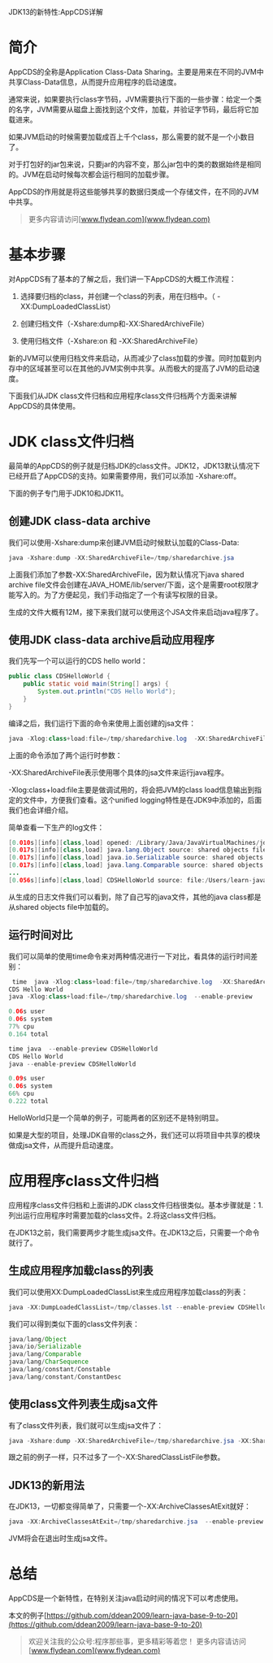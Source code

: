 JDK13的新特性:AppCDS详解

# 简介

AppCDS的全称是Application Class-Data Sharing。主要是用来在不同的JVM中共享Class-Data信息，从而提升应用程序的启动速度。

通常来说，如果要执行class字节码，JVM需要执行下面的一些步骤：给定一个类的名字，JVM需要从磁盘上面找到这个文件，加载，并验证字节码，最后将它加载进来。

如果JVM启动的时候需要加载成百上千个class，那么需要的就不是一个小数目了。

对于打包好的jar包来说，只要jar的内容不变，那么jar包中的类的数据始终是相同的。JVM在启动时候每次都会运行相同的加载步骤。

AppCDS的作用就是将这些能够共享的数据归类成一个存储文件，在不同的JVM中共享。

> 更多内容请访问[www.flydean.com](www.flydean.com)

# 基本步骤

对AppCDS有了基本的了解之后，我们讲一下AppCDS的大概工作流程：

1. 选择要归档的class，并创建一个class的列表，用在归档中。（ -XX:DumpLoadedClassList）

2. 创建归档文件（-Xshare:dump和-XX:SharedArchiveFile）

3. 使用归档文件（-Xshare:on 和 -XX:SharedArchiveFile）

新的JVM可以使用归档文件来启动，从而减少了class加载的步骤。同时加载到内存中的区域甚至可以在其他的JVM实例中共享。从而极大的提高了JVM的启动速度。

下面我们从JDK class文件归档和应用程序class文件归档两个方面来讲解AppCDS的具体使用。

# JDK class文件归档

最简单的AppCDS的例子就是归档JDK的class文件。JDK12，JDK13默认情况下已经开启了AppCDS的支持。如果需要停用，我们可以添加 -Xshare:off。

下面的例子专门用于JDK10和JDK11。

## 创建JDK class-data archive

我们可以使用-Xshare:dump来创建JVM启动时候默认加载的Class-Data:

~~~java
java -Xshare:dump -XX:SharedArchiveFile=/tmp/sharedarchive.jsa
~~~

上面我们添加了参数-XX:SharedArchiveFile，因为默认情况下java shared archive file文件会创建在JAVA_HOME/lib/server/下面，这个是需要root权限才能写入的。为了方便起见，我们手动指定了一个有读写权限的目录。

生成的文件大概有12M，接下来我们就可以使用这个JSA文件来启动java程序了。

## 使用JDK class-data archive启动应用程序

我们先写一个可以运行的CDS hello world：

~~~java
public class CDSHelloWorld {
    public static void main(String[] args) {
        System.out.println("CDS Hello World");
    }
}
~~~

编译之后，我们运行下面的命令来使用上面创建的jsa文件：

~~~java
java -Xlog:class+load:file=/tmp/sharedarchive.log  -XX:SharedArchiveFile=/tmp/sharedarchive.jsa --enable-preview CDSHelloWorld 
~~~

上面的命令添加了两个运行时参数：

-XX:SharedArchiveFile表示使用哪个具体的jsa文件来运行java程序。

-Xlog:class+load:file主要是做调试用的，将会把JVM的class load信息输出到指定的文件中，方便我们查看。这个unified logging特性是在JDK9中添加的，后面我们也会详细介绍。

简单查看一下生产的log文件：

~~~java
[0.010s][info][class,load] opened: /Library/Java/JavaVirtualMachines/jdk-14.0.1.jdk/Contents/Home/lib/modules
[0.017s][info][class,load] java.lang.Object source: shared objects file
[0.017s][info][class,load] java.io.Serializable source: shared objects file
[0.017s][info][class,load] java.lang.Comparable source: shared objects file
...
[0.056s][info][class,load] CDSHelloWorld source: file:/Users/learn-java-base-9-to-14/java-13/target/classes/
~~~

从生成的日志文件我们可以看到，除了自己写的java文件，其他的java class都是从shared objects file中加载的。

## 运行时间对比

我们可以简单的使用time命令来对两种情况进行一下对比，看具体的运行时间差别：

~~~java
 time  java -Xlog:class+load:file=/tmp/sharedarchive.log  -XX:SharedArchiveFile=/tmp/sharedarchive.jsa --enable-preview CDSHelloWorld 
CDS Hello World
java -Xlog:class+load:file=/tmp/sharedarchive.log  --enable-preview   

0.06s user 
0.06s system 
77% cpu 
0.164 total
~~~

~~~java
time java  --enable-preview CDSHelloWorld 
CDS Hello World
java --enable-preview CDSHelloWorld  

0.09s user 
0.06s system 
66% cpu 
0.222 total
~~~

HelloWorld只是一个简单的例子，可能两者的区别还不是特别明显。

如果是大型的项目，处理JDK自带的class之外，我们还可以将项目中共享的模块做成jsa文件，从而提升启动速度。

# 应用程序class文件归档

应用程序class文件归档和上面讲的JDK class文件归档很类似。基本步骤就是：1.列出运行应用程序时需要加载的class文件。2.将这class文件归档。

在JDK13之前，我们需要两步才能生成jsa文件。在JDK13之后，只需要一个命令就行了。

## 生成应用程序加载class的列表

我们可以使用XX:DumpLoadedClassList来生成应用程序加载class的列表：

~~~java
java -XX:DumpLoadedClassList=/tmp/classes.lst --enable-preview CDSHelloWorld 
~~~

我们可以得到类似下面的class文件列表：

~~~java
java/lang/Object
java/io/Serializable
java/lang/Comparable
java/lang/CharSequence
java/lang/constant/Constable
java/lang/constant/ConstantDesc
~~~

## 使用class文件列表生成jsa文件

有了class文件列表，我们就可以生成jsa文件了：

~~~java
java -Xshare:dump -XX:SharedArchiveFile=/tmp/sharedarchive.jsa -XX:SharedClassListFile=/tmp/classes.lst  --enable-preview CDSHelloWorld 
~~~

跟之前的例子一样，只不过多了一个-XX:SharedClassListFile参数。

## JDK13的新用法

在JDK13，一切都变得简单了，只需要一个-XX:ArchiveClassesAtExit就好：

~~~java
java -XX:ArchiveClassesAtExit=/tmp/sharedarchive.jsa  --enable-preview CDSHelloWorld 
~~~

JVM将会在退出时生成jsa文件。

# 总结

AppCDS是一个新特性，在特别关注java启动时间的情况下可以考虑使用。

本文的例子[https://github.com/ddean2009/learn-java-base-9-to-20](https://github.com/ddean2009/learn-java-base-9-to-20)

> 欢迎关注我的公众号:程序那些事，更多精彩等着您！
> 更多内容请访问 [www.flydean.com](www.flydean.com)

